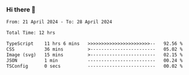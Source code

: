 ### Hi there 👋

<!--
**pavelvanis/pavelvanis** is a ✨ _special_ ✨ repository because its `README.md` (this file) appears on your GitHub profile.

Here are some ideas to get you started:

- 🔭 I’m currently working on ...
- 🌱 I’m currently learning ...
- 👯 I’m looking to collaborate on ...
- 🤔 I’m looking for help with ...
- 💬 Ask me about ...
- 📫 How to reach me: ...
- 😄 Pronouns: ...
- ⚡ Fun fact: ...
-->

<!--START_SECTION:waka-->

```txt
From: 21 April 2024 - To: 28 April 2024

Total Time: 12 hrs

TypeScript    11 hrs 6 mins   >>>>>>>>>>>>>>>>>>>>>>>--   92.56 %
CSS           36 mins         >------------------------   05.02 %
Image (svg)   15 mins         >------------------------   02.15 %
JSON          1 min           -------------------------   00.24 %
TSConfig      0 secs          -------------------------   00.02 %
```

<!--END_SECTION:waka-->
